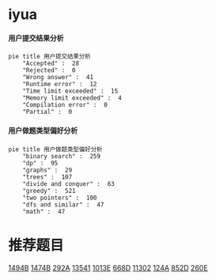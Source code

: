 # iyua

<!-- tabs:start -->



#### **用户提交结果分析**

```mermaid
pie title 用户提交结果分析
    "Accepted" :  28
    "Rejected" :  0
    "Wrong answer" :  41
    "Runtime error" :  12
    "Time limit exceeded" :  15
    "Memory limit exceeded" :  4
    "Compilation error" :  0
    "Partial" :  0
```

#### **用户做题类型偏好分析**

```mermaid
pie title 用户做题类型偏好分析
    "binary search" :  259
    "dp" :  95
    "graphs" :  29
    "trees" :  107
    "divide and conquer" :  63
    "greedy" :  521
    "two pointers" :  100
    "dfs and similar" :  47
    "math" :  47
```



<!-- tabs:end -->
# 推荐题目
[1494B](https://codeforces.com/contest/1494/problem/B)
[1474B](https://codeforces.com/contest/1474/problem/B)
[292A](https://codeforces.com/contest/292/problem/A)
[13541](https://codeforces.com/contest/1354/problem/1)
[1013E](https://codeforces.com/contest/1013/problem/E)
[668D](https://codeforces.com/contest/668/problem/D)
[11302](https://codeforces.com/contest/1130/problem/2)
[124A](https://codeforces.com/contest/124/problem/A)
[852D](https://codeforces.com/contest/852/problem/D)
[260E](https://codeforces.com/contest/260/problem/E)

